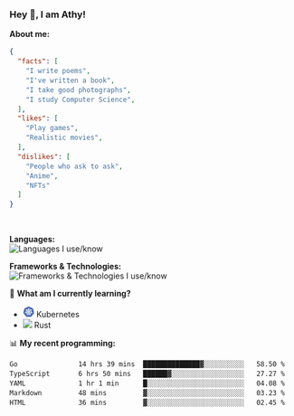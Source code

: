 ### Hey 👋, I am Athy!<br>

**About me:**


```json
{
  "facts": [
    "I write poems",
    "I've written a book",
    "I take good photographs",
    "I study Computer Science",
  ],
  "likes": [
    "Play games",
    "Realistic movies",
  ],
  "dislikes": [
    "People who ask to ask",
    "Anime",
    "NFTs"
  ]
}
```
<br>


**Languages:**<br>
![Languages I use/know](https://skillicons.dev/icons?i=py,js,html,go,lua,java)

**Frameworks & Technologies:**<br />
![Frameworks & Technologies I use/know](https://skillicons.dev/icons?i=nodejs,nextjs,ts,react,express,docker,kubernetes,mysql,postgresql,mongodb,git,github,tailwind,prisma)

📙 **What am I currently learning?**

- <img height="20" src="https://github.com/devicons/devicon/blob/master/icons/kubernetes/kubernetes-plain.svg" />  Kubernetes
- <img height="20" src="https://cdn.jsdelivr.net/gh/devicons/devicon/icons/rust/rust-plain.svg" /> Rust

📊 **My recent programming:**

<!--START_SECTION:waka-->

```txt
Go               14 hrs 39 mins  ██████████████▓░░░░░░░░░░   58.50 %
TypeScript       6 hrs 50 mins   ██████▓░░░░░░░░░░░░░░░░░░   27.27 %
YAML             1 hr 1 min      █░░░░░░░░░░░░░░░░░░░░░░░░   04.08 %
Markdown         48 mins         ▓░░░░░░░░░░░░░░░░░░░░░░░░   03.23 %
HTML             36 mins         ▓░░░░░░░░░░░░░░░░░░░░░░░░   02.45 %
```

<!--END_SECTION:waka-->
